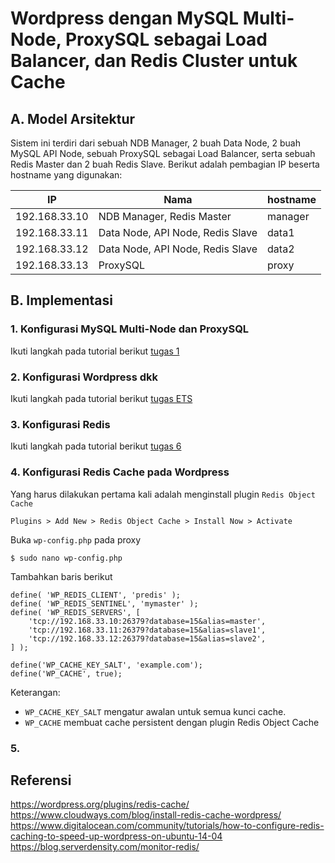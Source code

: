 # Wordpress dengan MySQL Multi-Node, ProxySQL sebagai Load Balancer, dan Redis Cluster untuk Cache

## A.	Model Arsitektur
Sistem ini terdiri dari sebuah NDB Manager, 2 buah Data Node, 2 buah MySQL API Node, sebuah ProxySQL sebagai Load Balancer, serta sebuah Redis Master dan 2 buah Redis Slave.
Berikut adalah pembagian IP beserta hostname yang digunakan:

| IP            | Nama                              | hostname  |
|---------------|-----------------------------------|-----------|
| 192.168.33.10	|	NDB Manager, Redis Master	        | manager   |
| 192.168.33.11	|	Data Node, API Node, Redis Slave  | data1     |
| 192.168.33.12	|	Data Node, API Node, Redis Slave  | data2     |
| 192.168.33.13	|	ProxySQL				                  | proxy     |

## B.	Implementasi
### 1. Konfigurasi MySQL Multi-Node dan ProxySQL
Ikuti langkah pada tutorial berikut [tugas 1](https://github.com/masasih21/Basis-Data-Terdistribusi/tree/master/tugas%201)

### 2. Konfigurasi Wordpress dkk
Ikuti langkah pada tutorial berikut [tugas ETS](https://github.com/masasih21/Basis-Data-Terdistribusi/tree/master/tugas%20ETS)

### 3. Konfigurasi Redis
Ikuti langkah pada tutorial berikut [tugas 6](https://github.com/masasih21/Basis-Data-Terdistribusi/tree/master/tugas%206)

### 4. Konfigurasi Redis Cache pada Wordpress
Yang harus dilakukan pertama kali adalah menginstall plugin  ```Redis Object Cache```
```
Plugins > Add New > Redis Object Cache > Install Now > Activate
```

Buka ```wp-config.php``` pada proxy
```
$ sudo nano wp-config.php
```
Tambahkan baris berikut
```
define( 'WP_REDIS_CLIENT', 'predis' );
define( 'WP_REDIS_SENTINEL', 'mymaster' );
define( 'WP_REDIS_SERVERS', [
    'tcp://192.168.33.10:26379?database=15&alias=master',
    'tcp://192.168.33.11:26379?database=15&alias=slave1',
    'tcp://192.168.33.12:26379?database=15&alias=slave2',
] );

define('WP_CACHE_KEY_SALT', 'example.com');
define('WP_CACHE', true);
```
Keterangan:
- ```WP_CACHE_KEY_SALT``` mengatur awalan untuk semua kunci cache.
- ```WP_CACHE``` membuat cache persistent dengan plugin Redis Object Cache

### 5.

## Referensi
https://wordpress.org/plugins/redis-cache/
https://www.cloudways.com/blog/install-redis-cache-wordpress/
https://www.digitalocean.com/community/tutorials/how-to-configure-redis-caching-to-speed-up-wordpress-on-ubuntu-14-04
https://blog.serverdensity.com/monitor-redis/
